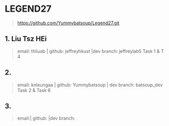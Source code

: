 # LEGEND27
> https://github.com/Yummybatsoup/Legend27.git


## 1. Liu Tsz HEi
> email: thliuab | github: jeffreyhkust |dev branch: jeffreylab5
> Task 1 & T 4

## 2.
> email: knleungaa | github: Yummybatsoup | dev branch: batsoup_dev
> Task 2 & Task 6

## 3.
> email:| github: |dev branch:
>
